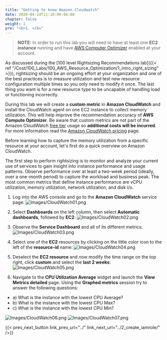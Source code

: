 ```yaml
---
title: "Getting to know Amazon Cloudwatch"
date: 2020-04-24T11:16:09-04:00
chapter: false
weight: 1
pre: "<b>1. </b>"
---
```


>**NOTE:** In order to run this lab you will need to have at least one **EC2 instance** running and have [AWS Computer Optimizer](https://aws.amazon.com/compute-optimizer/getting-started/) enabled at your account.

As discussed during the [100 level Rightsizing Recommendations lab]({{< ref "/Cost/100_Labs/100_AWS_Resource_Optimization/1_intro_right_sizing" >}}), rightsizing should be an ongoing effort at your organization and one of the best practices is to measure utilization and test new resource configuration multiple times so you only need to modify it once. The last thing you want is for a new resource type to be uncapable of handling load or functioning incorrectly.

During this lab we will create a **custom metric** in **Amazon CloudWatch** and install the CloudWatch agent on one EC2 instance to collect memory utilization. This will help improve the recommendation accuracy of **AWS Compute Optimizer**. Be aware that custom metrics are not part of the Amazon CloudWatch [free tier](https://aws.amazon.com/free/) usage so **additional costs will be incurred**. For more information read the [Amazon CloudWatch pricing](https://aws.amazon.com/cloudwatch/pricing/) page.

Before learning how to capture the memory utilization from a specific resource at your account, let's first do a quick overview on Amazon CloudWatch.

The first step to perform rightsizing is to monitor and analyze your current use of services to gain insight into instance performance and usage patterns. Observe performance over at least a two-week period (ideally, over a one-month period) to capture the workload and business peak. The most common metrics that define instance performance are vCPU utilization, memory utilization, network utilization, and disk i/o.

1. Log into the AWS console and go to the **Amazon CloudWatch** service page:
![Images/CloudWatch01.png](/Cost/200_AWS_Resource_Optimization/Images/CloudWatch01.png?classes=lab_picture_small)

2. Select **Dashboards** on the left column, then select **Automatic dashboards**, followed by **EC2**:
![Images/CloudWatch02.png](/Cost/200_AWS_Resource_Optimization/Images/CloudWatch02.png?classes=lab_picture_small)

3. Observe the **Service Dashboard** and all of its different metrics:
![Images/CloudWatch03.png](/Cost/200_AWS_Resource_Optimization/Images/CloudWatch03.png?classes=lab_picture_small)

4. Select one of the **EC2** resources by clicking on the little color icon to the left of the **resource-id** name:
![Images/CloudWatch04.png](/Cost/200_AWS_Resource_Optimization/Images/CloudWatch04.png?classes=lab_picture_small)

5. Deselect the **EC2 resource** and now modify the time range on the top right, click **custom** and select the **last 2 weeks**:
![Images/CloudWatch05.png](/Cost/200_AWS_Resource_Optimization/Images/CloudWatch05.png?classes=lab_picture_small)

6. Navigate to the **CPU Utilization Average** widget and launch the **View Metrics detailed** page. Using the **Graphed metrics** session try to answer the following questions:

- a) What is the instance with the lowest CPU Average?
- b) What is the instance with the lowest CPU Max?
- c) What is the instance with the lowest CPU Min?

![Images/CloudWatch06.png](/Cost/200_AWS_Resource_Optimization/Images/CloudWatch06.png?classes=lab_picture_small)
![Images/CloudWatch07.png](/Cost/200_AWS_Resource_Optimization/Images/CloudWatch07.png?classes=lab_picture_small)

{{< prev_next_button link_prev_url="../" link_next_url="../2_create_iamrole/" />}}
